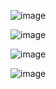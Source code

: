 ![image](https://github.com/adrianee036/Final_DCU/assets/123125025/a9ca09e1-46bf-4d5c-b9a9-c3a5c1b619da)

![image](https://github.com/adrianee036/Final_DCU/assets/123125025/87f3c280-3718-4a4b-9ad6-6a1e9149784a)

![image](https://github.com/adrianee036/Final_DCU/assets/123125025/00caae17-bffb-49e4-af54-07f6d4cf0571)

![image](https://github.com/adrianee036/Final_DCU/assets/123125025/843aee3a-8e49-428d-a24a-fbbcfb68036f)


